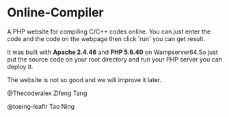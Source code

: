 # Online-Compiler

A PHP website for compiling C/C++ codes online. You can just enter the code and the code on the webpage then click 'run' you can get result.

It was built with **Apache  2.4.46** and **PHP 5.6.40** on Wampserver64.So just put the source code on your root directory and run your PHP server you can deploy it.

The website is not so good and we will improve it later.

@Thecoderalex Zifeng Tang

@toeing-leafir Tao Ning